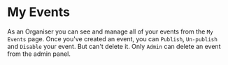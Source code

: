 # My Events

As an Organiser you can see and manage all of your events from the `My Events` page. Once you've created an event, you can `Publish`, `Un-publish` and `Disable` your event. But can't delete it. Only `Admin` can delete an event from the admin panel.